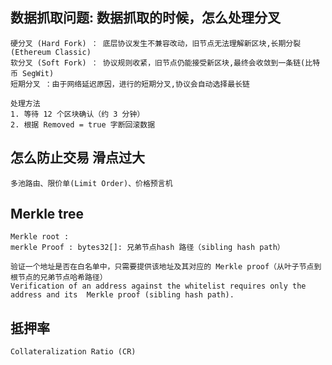 ## 数据抓取问题: 数据抓取的时候，怎么处理分叉
```
硬分叉 (Hard Fork) ： 底层协议发生不兼容改动，旧节点无法理解新区块,长期分裂(Ethereum Classic)
软分叉 (Soft Fork) ： 协议规则收紧，旧节点仍能接受新区块,最终会收敛到一条链(比特币 SegWit)
短期分叉 ：由于网络延迟原因，进行的短期分叉,协议会自动选择最长链

处理方法
1. 等待 12 个区块确认（约 3 分钟）
2. 根据 Removed = true 字断回滚数据

```

## 怎么防止交易 滑点过大
```
多池路由、限价单(Limit Order)、价格预言机
```

## Merkle tree
```
Merkle root :
merkle Proof : bytes32[]: 兄弟节点hash 路径（sibling hash path）

验证一个地址是否在白名单中，只需要提供该地址及其对应的 Merkle proof（从叶子节点到根节点的兄弟节点哈希路径）
Verification of an address against the whitelist requires only the address and its  Merkle proof (sibling hash path).
```

## 抵押率
```
Collateralization Ratio (CR)

```


